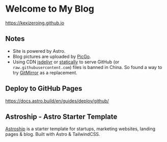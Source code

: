 # Welcome to My Blog
https://kexizeroing.github.io

## Notes
- Site is powered by Astro.
- Blog pictures are uploaded by [PicGo](https://github.com/Molunerfinn/PicGo).
- Using CDN [jsdelivr](https://www.jsdelivr.com) or [statically](https://statically.io) to serve GitHub (or `raw.githubusercontent.com`) files is banned in China. So found a way to try [GitMirror](https://gitmirror.com) as a replacement.

## Deploy to GitHub Pages
https://docs.astro.build/en/guides/deploy/github/

## Astroship - Astro Starter Template
[Astroship](https://github.com/surjithctly/astroship) is a starter template for startups, marketing websites, landing pages & blog. Built with Astro & TailwindCSS.

